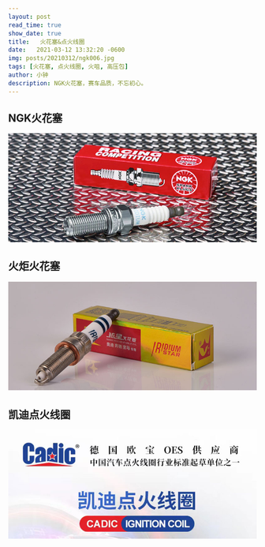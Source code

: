 ```yaml
---
layout: post
read_time: true
show_date: true
title:   火花塞&点火线圈
date:   2021-03-12 13:32:20 -0600
img: posts/20210312/ngk006.jpg
tags: [火花塞, 点火线圈, 火咀, 高压包]
author: 小钟
description: NGK火花塞，赛车品质，不忘初心。
---
```

## NGK火花塞
![NGK火花塞](./assets/img/posts/20210312/ngk005.jpg)

## 火炬火花塞
![火炬火花塞](./assets/img/posts/20210312/hjhhs2.jpg)

## 凯迪点火线圈
![凯迪点火线圈](./assets/img/posts/20210312/kddhxq5.jpg)
